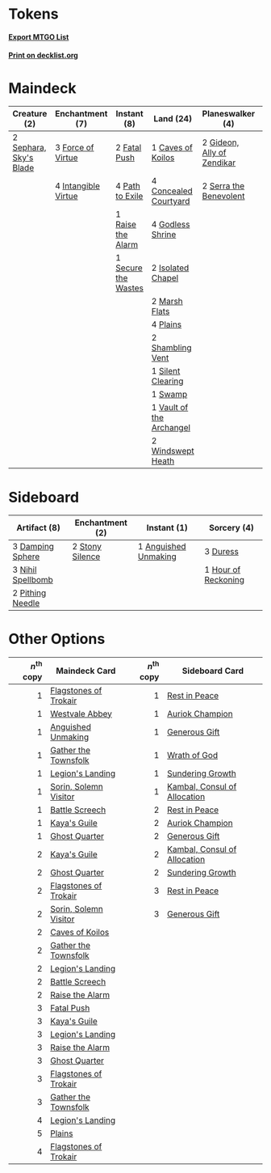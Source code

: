 # Tokens

#### [Export MTGO List](../collection/Tokens/Tokens.txt)
#### [Print on decklist.org](http://decklist.org/?deckmain=1%09Caves%20of%20Koilos%0A1%09Collective%20Brutality%0A4%09Concealed%20Courtyard%0A2%09Fatal%20Push%0A3%09Force%20of%20Virtue%0A2%09Gideon,%20Ally%20of%20Zendikar%0A4%09Godless%20Shrine%0A3%09Inquisition%20of%20Kozilek%0A4%09Intangible%20Virtue%0A2%09Isolated%20Chapel%0A4%09Lingering%20Souls%0A2%09Marsh%20Flats%0A4%09Path%20to%20Exile%0A4%09Plains%0A1%09Raise%20the%20Alarm%0A1%09Secure%20the%20Wastes%0A2%09Sephara,%20Sky's%20Blade%0A2%09Serra%20the%20Benevolent%0A2%09Shambling%20Vent%0A1%09Silent%20Clearing%0A4%09Spectral%20Procession%0A1%09Swamp%0A3%09Thoughtseize%0A1%09Vault%20of%20the%20Archangel%0A2%09Windswept%20Heath&deckside=1%09Anguished%20Unmaking%0A3%09Damping%20Sphere%0A3%09Duress%0A1%09Hour%20of%20Reckoning%0A3%09Nihil%20Spellbomb%0A2%09Pithing%20Needle%0A2%09Stony%20Silence)
# Maindeck

|                                          Creature (2)                                           |                                       Enchantment (7)                                        |                                         Instant (8)                                          |                                             Land (24)                                             |                                          Planeswalker (4)                                           |                                           Sorcery (15)                                            |
|-------------------------------------------------------------------------------------------------|----------------------------------------------------------------------------------------------|----------------------------------------------------------------------------------------------|---------------------------------------------------------------------------------------------------|-----------------------------------------------------------------------------------------------------|---------------------------------------------------------------------------------------------------|
|2 [Sephara, Sky's Blade](http://gatherer.wizards.com/Pages/Card/Details.aspx?multiverseid=466790)|3 [Force of Virtue](http://gatherer.wizards.com/Pages/Card/Details.aspx?multiverseid=463959)  |2 [Fatal Push](http://gatherer.wizards.com/Pages/Card/Details.aspx?multiverseid=423724)       |1 [Caves of Koilos](http://gatherer.wizards.com/Pages/Card/Details.aspx?multiverseid=129497)       |2 [Gideon, Ally of Zendikar](http://gatherer.wizards.com/Pages/Card/Details.aspx?multiverseid=401897)|1 [Collective Brutality](http://gatherer.wizards.com/Pages/Card/Details.aspx?multiverseid=414380)  |
|                                                                                                 |4 [Intangible Virtue](http://gatherer.wizards.com/Pages/Card/Details.aspx?multiverseid=382291)|4 [Path to Exile](http://gatherer.wizards.com/Pages/Card/Details.aspx?multiverseid=220511)    |4 [Concealed Courtyard](http://gatherer.wizards.com/Pages/Card/Details.aspx?multiverseid=417818)   |2 [Serra the Benevolent](http://gatherer.wizards.com/Pages/Card/Details.aspx?multiverseid=463975)    |3 [Inquisition of Kozilek](http://gatherer.wizards.com/Pages/Card/Details.aspx?multiverseid=416897)|
|                                                                                                 |                                                                                              |1 [Raise the Alarm](http://gatherer.wizards.com/Pages/Card/Details.aspx?multiverseid=416853)  |4 [Godless Shrine](http://gatherer.wizards.com/Pages/Card/Details.aspx?multiverseid=405099)        |                                                                                                     |4 [Lingering Souls](http://gatherer.wizards.com/Pages/Card/Details.aspx?multiverseid=368485)       |
|                                                                                                 |                                                                                              |1 [Secure the Wastes](http://gatherer.wizards.com/Pages/Card/Details.aspx?multiverseid=394683)|2 [Isolated Chapel](http://gatherer.wizards.com/Pages/Card/Details.aspx?multiverseid=443129)       |                                                                                                     |4 [Spectral Procession](http://gatherer.wizards.com/Pages/Card/Details.aspx?multiverseid=389685)   |
|                                                                                                 |                                                                                              |                                                                                              |2 [Marsh Flats](http://gatherer.wizards.com/Pages/Card/Details.aspx?multiverseid=405101)           |                                                                                                     |3 [Thoughtseize](http://gatherer.wizards.com/Pages/Card/Details.aspx?multiverseid=438676)          |
|                                                                                                 |                                                                                              |                                                                                              |4 [Plains](http://gatherer.wizards.com/Pages/Card/Details.aspx?multiverseid=439856)                |                                                                                                     |                                                                                                   |
|                                                                                                 |                                                                                              |                                                                                              |2 [Shambling Vent](http://gatherer.wizards.com/Pages/Card/Details.aspx?multiverseid=402031)        |                                                                                                     |                                                                                                   |
|                                                                                                 |                                                                                              |                                                                                              |1 [Silent Clearing](http://gatherer.wizards.com/Pages/Card/Details.aspx?multiverseid=464195)       |                                                                                                     |                                                                                                   |
|                                                                                                 |                                                                                              |                                                                                              |1 [Swamp](http://gatherer.wizards.com/Pages/Card/Details.aspx?multiverseid=439858)                 |                                                                                                     |                                                                                                   |
|                                                                                                 |                                                                                              |                                                                                              |1 [Vault of the Archangel](http://gatherer.wizards.com/Pages/Card/Details.aspx?multiverseid=270938)|                                                                                                     |                                                                                                   |
|                                                                                                 |                                                                                              |                                                                                              |2 [Windswept Heath](http://gatherer.wizards.com/Pages/Card/Details.aspx?multiverseid=405115)       |                                                                                                     |                                                                                                   |


# Sideboard

|                                        Artifact (8)                                        |                                     Enchantment (2)                                      |                                          Instant (1)                                          |                                         Sorcery (4)                                          |
|--------------------------------------------------------------------------------------------|------------------------------------------------------------------------------------------|-----------------------------------------------------------------------------------------------|----------------------------------------------------------------------------------------------|
|3 [Damping Sphere](http://gatherer.wizards.com/Pages/Card/Details.aspx?multiverseid=443101) |2 [Stony Silence](http://gatherer.wizards.com/Pages/Card/Details.aspx?multiverseid=247425)|1 [Anguished Unmaking](http://gatherer.wizards.com/Pages/Card/Details.aspx?multiverseid=410006)|3 [Duress](http://gatherer.wizards.com/Pages/Card/Details.aspx?multiverseid=14557)            |
|3 [Nihil Spellbomb](http://gatherer.wizards.com/Pages/Card/Details.aspx?multiverseid=442215)|                                                                                          |                                                                                               |1 [Hour of Reckoning](http://gatherer.wizards.com/Pages/Card/Details.aspx?multiverseid=247383)|
|2 [Pithing Needle](http://gatherer.wizards.com/Pages/Card/Details.aspx?multiverseid=129526) |                                                                                          |                                                                                               |                                                                                              |


# Other Options

|*n*<sup>th</sup> copy|                                         Maindeck Card                                          |*n*<sup>th</sup> copy|                                            Sideboard Card                                             |
|--------------------:|------------------------------------------------------------------------------------------------|--------------------:|-------------------------------------------------------------------------------------------------------|
|                    1|[Flagstones of Trokair](http://gatherer.wizards.com/Pages/Card/Details.aspx?multiverseid=116733)|                    1|[Rest in Peace](http://gatherer.wizards.com/Pages/Card/Details.aspx?multiverseid=442021)               |
|                    1|[Westvale Abbey](http://gatherer.wizards.com/Pages/Card/Details.aspx?multiverseid=410049)       |                    1|[Auriok Champion](http://gatherer.wizards.com/Pages/Card/Details.aspx?multiverseid=72921)              |
|                    1|[Anguished Unmaking](http://gatherer.wizards.com/Pages/Card/Details.aspx?multiverseid=410006)   |                    1|[Generous Gift](http://gatherer.wizards.com/Pages/Card/Details.aspx?multiverseid=463960)               |
|                    1|[Gather the Townsfolk](http://gatherer.wizards.com/Pages/Card/Details.aspx?multiverseid=409588) |                    1|[Wrath of God](http://gatherer.wizards.com/Pages/Card/Details.aspx?multiverseid=129808)                |
|                    1|[Legion's Landing](http://gatherer.wizards.com/Pages/Card/Details.aspx?multiverseid=435173)     |                    1|[Sundering Growth](http://gatherer.wizards.com/Pages/Card/Details.aspx?multiverseid=456378)            |
|                    1|[Sorin, Solemn Visitor](http://gatherer.wizards.com/Pages/Card/Details.aspx?multiverseid=386672)|                    1|[Kambal, Consul of Allocation](http://gatherer.wizards.com/Pages/Card/Details.aspx?multiverseid=417756)|
|                    1|[Battle Screech](http://gatherer.wizards.com/Pages/Card/Details.aspx?multiverseid=35079)        |                    2|[Rest in Peace](http://gatherer.wizards.com/Pages/Card/Details.aspx?multiverseid=442021)               |
|                    1|[Kaya's Guile](http://gatherer.wizards.com/Pages/Card/Details.aspx?multiverseid=464154)         |                    2|[Auriok Champion](http://gatherer.wizards.com/Pages/Card/Details.aspx?multiverseid=72921)              |
|                    1|[Ghost Quarter](http://gatherer.wizards.com/Pages/Card/Details.aspx?multiverseid=389534)        |                    2|[Generous Gift](http://gatherer.wizards.com/Pages/Card/Details.aspx?multiverseid=463960)               |
|                    2|[Kaya's Guile](http://gatherer.wizards.com/Pages/Card/Details.aspx?multiverseid=464154)         |                    2|[Kambal, Consul of Allocation](http://gatherer.wizards.com/Pages/Card/Details.aspx?multiverseid=417756)|
|                    2|[Ghost Quarter](http://gatherer.wizards.com/Pages/Card/Details.aspx?multiverseid=389534)        |                    2|[Sundering Growth](http://gatherer.wizards.com/Pages/Card/Details.aspx?multiverseid=456378)            |
|                    2|[Flagstones of Trokair](http://gatherer.wizards.com/Pages/Card/Details.aspx?multiverseid=116733)|                    3|[Rest in Peace](http://gatherer.wizards.com/Pages/Card/Details.aspx?multiverseid=442021)               |
|                    2|[Sorin, Solemn Visitor](http://gatherer.wizards.com/Pages/Card/Details.aspx?multiverseid=386672)|                    3|[Generous Gift](http://gatherer.wizards.com/Pages/Card/Details.aspx?multiverseid=463960)               |
|                    2|[Caves of Koilos](http://gatherer.wizards.com/Pages/Card/Details.aspx?multiverseid=129497)      |                     |                                                                                                       |
|                    2|[Gather the Townsfolk](http://gatherer.wizards.com/Pages/Card/Details.aspx?multiverseid=409588) |                     |                                                                                                       |
|                    2|[Legion's Landing](http://gatherer.wizards.com/Pages/Card/Details.aspx?multiverseid=435173)     |                     |                                                                                                       |
|                    2|[Battle Screech](http://gatherer.wizards.com/Pages/Card/Details.aspx?multiverseid=35079)        |                     |                                                                                                       |
|                    2|[Raise the Alarm](http://gatherer.wizards.com/Pages/Card/Details.aspx?multiverseid=416853)      |                     |                                                                                                       |
|                    3|[Fatal Push](http://gatherer.wizards.com/Pages/Card/Details.aspx?multiverseid=423724)           |                     |                                                                                                       |
|                    3|[Kaya's Guile](http://gatherer.wizards.com/Pages/Card/Details.aspx?multiverseid=464154)         |                     |                                                                                                       |
|                    3|[Legion's Landing](http://gatherer.wizards.com/Pages/Card/Details.aspx?multiverseid=435173)     |                     |                                                                                                       |
|                    3|[Raise the Alarm](http://gatherer.wizards.com/Pages/Card/Details.aspx?multiverseid=416853)      |                     |                                                                                                       |
|                    3|[Ghost Quarter](http://gatherer.wizards.com/Pages/Card/Details.aspx?multiverseid=389534)        |                     |                                                                                                       |
|                    3|[Flagstones of Trokair](http://gatherer.wizards.com/Pages/Card/Details.aspx?multiverseid=116733)|                     |                                                                                                       |
|                    3|[Gather the Townsfolk](http://gatherer.wizards.com/Pages/Card/Details.aspx?multiverseid=409588) |                     |                                                                                                       |
|                    4|[Legion's Landing](http://gatherer.wizards.com/Pages/Card/Details.aspx?multiverseid=435173)     |                     |                                                                                                       |
|                    5|[Plains](http://gatherer.wizards.com/Pages/Card/Details.aspx?multiverseid=439856)               |                     |                                                                                                       |
|                    4|[Flagstones of Trokair](http://gatherer.wizards.com/Pages/Card/Details.aspx?multiverseid=116733)|                     |                                                                                                       |

